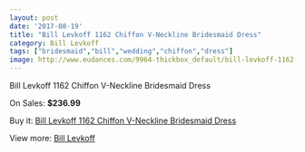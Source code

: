 ```yaml
---
layout: post
date: '2017-08-19'
title: "Bill Levkoff 1162 Chiffon V-Neckline Bridesmaid Dress"
category: Bill Levkoff
tags: ["bridesmaid","bill","wedding","chiffon","dress"]
image: http://www.eudances.com/9964-thickbox_default/bill-levkoff-1162-chiffon-v-neckline-bridesmaid-dress.jpg
---
```

Bill Levkoff 1162 Chiffon V-Neckline Bridesmaid Dress

On Sales: **$236.99**
<a href="https://www.eudances.com/en/bill-levkoff/3277-bill-levkoff-1162-chiffon-v-neckline-bridesmaid-dress.html"><amp-img layout="responsive" width="600" height="600" src="//www.eudances.com/9964-thickbox_default/bill-levkoff-1162-chiffon-v-neckline-bridesmaid-dress.jpg" alt="Bill Levkoff 1162 Chiffon V-Neckline Bridesmaid Dress 0" /></a>
<a href="https://www.eudances.com/en/bill-levkoff/3277-bill-levkoff-1162-chiffon-v-neckline-bridesmaid-dress.html"><amp-img layout="responsive" width="600" height="600" src="//www.eudances.com/9967-thickbox_default/bill-levkoff-1162-chiffon-v-neckline-bridesmaid-dress.jpg" alt="Bill Levkoff 1162 Chiffon V-Neckline Bridesmaid Dress 1" /></a>
<a href="https://www.eudances.com/en/bill-levkoff/3277-bill-levkoff-1162-chiffon-v-neckline-bridesmaid-dress.html"><amp-img layout="responsive" width="600" height="600" src="//www.eudances.com/9966-thickbox_default/bill-levkoff-1162-chiffon-v-neckline-bridesmaid-dress.jpg" alt="Bill Levkoff 1162 Chiffon V-Neckline Bridesmaid Dress 2" /></a>
<a href="https://www.eudances.com/en/bill-levkoff/3277-bill-levkoff-1162-chiffon-v-neckline-bridesmaid-dress.html"><amp-img layout="responsive" width="600" height="600" src="//www.eudances.com/9965-thickbox_default/bill-levkoff-1162-chiffon-v-neckline-bridesmaid-dress.jpg" alt="Bill Levkoff 1162 Chiffon V-Neckline Bridesmaid Dress 3" /></a>

Buy it: [Bill Levkoff 1162 Chiffon V-Neckline Bridesmaid Dress](https://www.eudances.com/en/bill-levkoff/3277-bill-levkoff-1162-chiffon-v-neckline-bridesmaid-dress.html "Bill Levkoff 1162 Chiffon V-Neckline Bridesmaid Dress")

View more: [Bill Levkoff](https://www.eudances.com/en/57-bill-levkoff "Bill Levkoff")